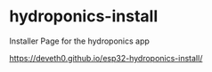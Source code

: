 # hydroponics-install
Installer Page for the hydroponics app

https://deveth0.github.io/esp32-hydroponics-install/
